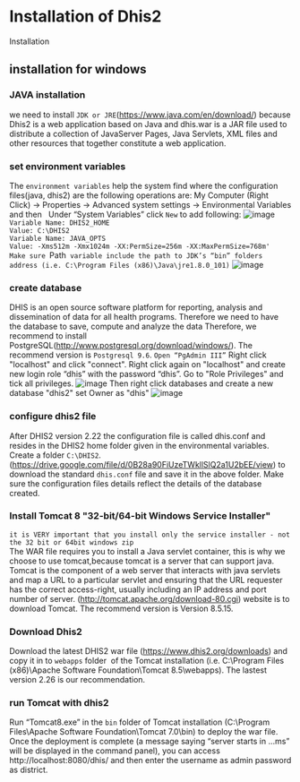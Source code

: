 # Installation of Dhis2
Installation

## installation for windows
### JAVA installation
we need to install `JDK or JRE`(https://www.java.com/en/download/) because Dhis2 is a web application based on Java and dhis.war is a JAR file used to distribute a collection of JavaServer Pages, Java Servlets, XML files and other resources that together constitute a web application.
### set environment variables
The `environment variables` help the system find where the configuration files(java, dhis2) are
the following operations are: My Computer (Right Click) → Properties → Advanced system settings → Environmental Variables and then   Under “System Variables” click `New` to add following:
![image](https://github.com/zhangyuxuanProject/Dhis2/blob/master/Installation%20of%20Dhis2/Windows/Images/envvariable.PNG)
`Variable Name: DHIS2_HOME`<br>
`Value: C:\DHIS2`<br>
`Variable Name: JAVA_OPTS`<br>
`Value: -Xms512m -Xmx1024m -XX:PermSize=256m -XX:MaxPermSize=768m'`<br>
`Make sure `Path` variable include the path to JDK’s “bin” folders address (i.e. C:\Program Files (x86)\Java\jre1.8.0_101)`
![image](https://github.com/zhangyuxuanProject/Dhis2/blob/master/Installation%20of%20Dhis2/Windows/Images/path.jpg)
### create database
DHIS is an open source software platform for reporting, analysis and dissemination of data for all health programs. Therefore we need to have the database to save, compute and analyze the data
Therefore, we recommend to install PostgreSQL(http://www.postgresql.org/download/windows/). 
The recommend version is `Postgresql 9.6`.
`Open “PgAdmin III”`
Right click "localhost" and click "connect". Right click again on "localhost" and create new login role “dhis” with the password “dhis”. Go to "Role Privileges" and tick all privileges.
![image](https://github.com/zhangyuxuanProject/Dhis2/blob/master/Installation%20of%20Dhis2/Windows/Images/newrole.jpg)
Then right click databases and create a new database "dhis2" set Owner as "dhis"
![image](https://github.com/zhangyuxuanProject/Dhis2/blob/master/Installation%20of%20Dhis2/Windows/Images/newdb.jpg)
### configure dhis2 file
After DHIS2 version 2.22 the configuration file is called dhis.conf and resides in the DHIS2 home folder given in the environmental variables. Create a folder `C:\DHIS2`. (https://drive.google.com/file/d/0B28a90FiUzeTWkllSlQ2a1U2bEE/view) to download the standard `dhis.conf` file and save it in the above folder. Make sure the configuration files details reflect the details of the database created. 
### Install Tomcat 8 "32-bit/64-bit Windows Service Installer"
`it is VERY important that you install only the service installer - not the 32 bit or 64bit windows zip`<br>
The WAR file requires you to install a Java servlet container, this is why we choose to use tomcat,because tomcat is a server that can support java. Tomcat is the component of a web server that interacts with java servlets and map a URL to a particular servlet and ensuring that the URL requester has the correct access-right, usually including an IP address and port number of server.
(http://tomcat.apache.org/download-80.cgi) website is to download Tomcat.
The recommend version is Version 8.5.15.
### Download Dhis2
Download the latest DHIS2 war file (https://www.dhis2.org/downloads) and copy it in to `webapps` folder 
of the Tomcat installation (i.e. C:\Program Files (x86)\Apache Software Foundation\Tomcat 8.5\webapps).
The lastest version 2.26 is our recommendation.
### run Tomcat with dhis2
Run “Tomcat8.exe” in the `bin` folder of Tomcat installation (C:\Program Files\Apache Software Foundation\Tomcat 7.0\bin) to deploy the war file. Once the deployment is complete (a message saying “server starts in ...ms” will be displayed in the command panel), you can access http://localhost:8080/dhis/ and then enter the username as admin password as district.












